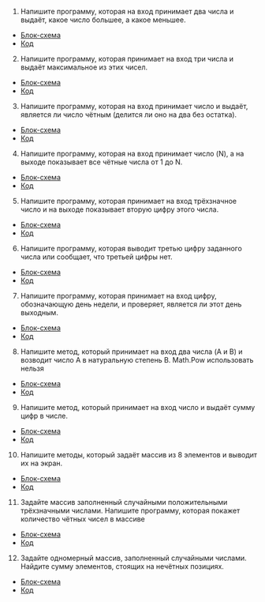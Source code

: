 1.  Напишите программу, которая на вход принимает два числа и выдаёт, какое число большее, а какое меньшее.

* [Блок-схема](Task101/diagrame.drawio.png)    
* [Код](Task101/Program.cs)

2. Напишите программу, которая принимает на вход три числа и выдаёт максимальное из этих чисел.

* [Блок-схема]( Task102/diagram.drawio.png)    
* [Код](Task102/Program.cs)

3. Напишите программу, которая на вход принимает число и выдаёт, является ли число чётным (делится ли оно на два без остатка).

* [Блок-схема]( Task103/diagram.drawio.png)    
* [Код](Task103/Program.cs)

4. Напишите программу, которая на вход принимает число (N), а на выходе показывает все чётные числа от 1 до N.

* [Блок-схема]( Task104/diagram.drawio.png)    
* [Код](Task104/Program.cs)

5.  Напишите программу, которая принимает на вход трёхзначное число и на выходе показывает вторую цифру этого числа.

* [Блок-схема]( Task201/diagram.drawio.png)    
* [Код](Task201/Program.cs)

6.  Напишите программу, которая выводит третью цифру заданного числа или сообщает, что третьей цифры нет.

* [Блок-схема]( Task202/diagram.drawio.png)    
* [Код](Task202/Program.cs)

7.  Напишите программу, которая принимает на вход цифру, обозначающую день недели, и проверяет, является ли этот день выходным.

* [Блок-схема]( Task203/diagram.drawio.png)    
* [Код](Task203/Program.cs)

8.  Напишите метод, который принимает на вход два числа (A и B) и возводит число A в натуральную степень B.
Math.Pow использовать нельзя

* [Блок-схема]( Task401/diagram.drawio.png)    
* [Код](Task401/Program.cs)

9.  Напишите метод, который принимает на вход число и выдаёт сумму цифр в числе.

* [Блок-схема]( Task402/diagram.drawio.png)    
* [Код](Task402/Program.cs)

10.  Напишите методы, который задаёт массив из 8 элементов и выводит их на экран.

* [Блок-схема]( Task403/diagram.drawio.png)    
* [Код](Task403/Program.cs)

11.  Задайте массив заполненный случайными положительными трёхзначными числами. Напишите программу, которая покажет количество чётных чисел в массиве

* [Блок-схема]( Task501/diagram.drawio.png)    
* [Код](Task501/Program.cs)

12.  Задайте одномерный массив, заполненный случайными числами. Найдите сумму элементов, стоящих на нечётных позициях.

* [Блок-схема]( Task502/diagram.drawio.png)    
* [Код](Task502/Program.cs)